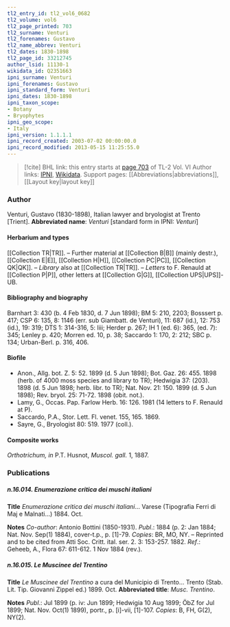 ```yaml
---
tl2_entry_id: tl2_vol6_0682
tl2_volume: vol6
tl2_page_printed: 703
tl2_surname: Venturi
tl2_forenames: Gustavo
tl2_name_abbrev: Venturi
tl2_dates: 1830-1898
tl2_page_id: 33212745
author_lsid: 11130-1
wikidata_id: Q2351663
ipni_surname: Venturi
ipni_forenames: Gustavo
ipni_standard_form: Venturi
ipni_dates: 1830-1898
ipni_taxon_scope: 
- Botany
- Bryophytes
ipni_geo_scope: 
- Italy
ipni_version: 1.1.1.1
ipni_record_created: 2003-07-02 00:00:00.0
ipni_record_modified: 2013-05-15 11:25:55.0
---
```


> [!cite] BHL link: this entry starts at [page 703](https://www.biodiversitylibrary.org/page/33212745) of TL-2 Vol. VI
> Author links: [IPNI](https://www.ipni.org/a/11130-1), [Wikidata](https://www.wikidata.org/wiki/Q2351663). Support pages: [[Abbreviations|abbreviations]], [[Layout key|layout key]]

### Author

Venturi, Gustavo (1830-1898), Italian lawyer and bryologist at Trento \[Trient\]. 
**Abbreviated name**: *Venturi* \[standard form in IPNI: *Venturi*\]

#### Herbarium and types

[[Collection TR|TR]]. – Further material at [[Collection B|B]] (mainly destr.), [[Collection E|E]], [[Collection H|H]], [[Collection PC|PC]], [[Collection QK|QK]]. – *Library* also at [[Collection TR|TR]]. – *Letters* to F. Renauld at [[Collection P|P]], other letters at [[Collection G|G]], [[Collection UPS|UPS]]-UB.

#### Bibliography and biography

Barnhart 3: 430 (b. 4 Feb 1830, d. 7 Jun 1898); BM 5: 210, 2203; Bosssert p. 417; CSP 6: 135, 8: 1146 (err. sub Giambatt. de Venturi), 11: 687 (id.), 12: 753 (id.), 19: 319; DTS 1: 314-316, 5: liii; Herder p. 267; IH 1 (ed. 6): 365, (ed. 7): 345; Lenley p. 420; Morren ed. 10, p. 38; Saccardo 1: 170, 2: 212; SBC p. 134; Urban-Berl. p. 316, 406.

#### Biofile

- Anon., Allg. bot. Z. 5: 52. 1899 (d. 5 Jun 1898); Bot. Gaz. 26: 455. 1898 (herb. of 4000 moss species and library to TR); Hedwigia 37: (203). 1898 (d. 5 Jun 1898; herb. libr. to TR); Nat. Nov. 21: 150. 1899 (d. 5 Jun 1898); Rev. bryol. 25: 71-72. 1898 (obit. not.).
- Lamy, G., Occas. Pap. Farlow Herb. 16: 126. 1981 (14 letters to F. Renauld at P).
- Saccardo, P.A., Stor. Lett. Fl. venet. 155, 165. 1869.
- Sayre, G., Bryologist 80: 519. 1977 (coll.).

#### Composite works

*Orthotrichum, in* P.T. Husnot, *Muscol. gall.* 1, 1887.

### Publications

##### n.16.014. Enumerazione critica dei muschi italiani

**Title**
*Enumerazione critica dei muschi italiani*... Varese (Tipografia Ferri di Maj e Malnati...) 1884. Oct.

**Notes**
*Co-author*: Antonio Bottini (1850-1931).
*Publ*.: 1884 (p. 2: Jan 1884; Nat. Nov. Sep(1) 1884), cover-t.p., p. \[1\]-79. *Copies*: BR, MO, NY. – Reprinted and to be cited from Atti Soc. Critt. ital. ser. 2. 3: 153-257. 1882.
*Ref*.: Geheeb, A., Flora 67: 611-612. 1 Nov 1884 (rev.).

##### n.16.015. Le Muscinee del Trentino

**Title**
*Le Muscinee del Trentino* a cura del Municipio di Trento... Trento (Stab. Lit. Tip. Giovanni Zippel ed.) 1899. Oct.
**Abbreviated title**: *Musc. Trentino*.

**Notes**
*Publ*.: Jul 1899 (p. iv: Jun 1899; Hedwigia 10 Aug 1899; ÖbZ for Jul 1899; Nat. Nov. Oct(1) 1899), portr., p. \[i\]-vii, \[1\]-107. *Copies*: B, FH, G(2), NY(2).

